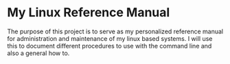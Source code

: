 # My Linux Reference Manual 


The purpose of this project is to serve as my personalized reference manual for administration and 
maintenance of my linux based systems. I will use this to document different procedures to use with the command line and also a general how to. 
